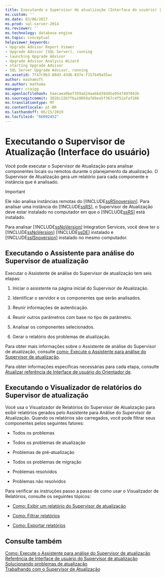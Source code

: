 ```yaml
---
title: Executando o Supervisor de atualização (Interface do usuário) | Microsoft Docs
ms.custom: ''
ms.date: 03/06/2017
ms.prod: sql-server-2014
ms.reviewer: ''
ms.technology: database-engine
ms.topic: conceptual
helpviewer_keywords:
- Upgrade Advisor Report Viewer
- Upgrade Advisor [SQL Server], running
- launching Upgrade Advisor
- Upgrade Advisor Analysis Wizard
- starting Upgrade Advisor
- SQL Server Upgrade Advisor, running
ms.assetid: 7f47c9b3-88d3-43d6-837e-f157b49a55ac
author: mashamsft
ms.author: mathoma
manager: craigg
ms.openlocfilehash: 5aecaea9bef359ad24aebbd20dd5e9547497043b
ms.sourcegitcommit: 3026c22b7fba19059a769ea5f367c4f51efaf286
ms.translationtype: MT
ms.contentlocale: pt-BR
ms.lasthandoff: 06/15/2019
ms.locfileid: "66092452"
---
```

# <a name="running-upgrade-advisor-user-interface"></a>Executando o Supervisor de Atualização (Interface do usuário)
  Você pode executar o Supervisor de Atualização para analisar componentes locais ou remotos durante o planejamento da atualização. O Supervisor de Atualização gera um relatório para cada componente e instância que é analisado.  
  
> [!IMPORTANT]  
>  Ele não analisa instâncias remotas do [!INCLUDE[ssRSnoversion](../../includes/ssrsnoversion-md.md)]. Para analisar uma instância do [!INCLUDE[ssRS](../../includes/ssrs.md)], o Supervisor de Atualização deve estar instalado no computador em que o [!INCLUDE[ssRS](../../includes/ssrs.md)] está instalado.  
>   
>  Para analisar [!INCLUDE[ssNoVersion](../../includes/ssnoversion-md.md)] Integration Services, você deve ter o [!INCLUDE[ssNoVersion](../../includes/ssnoversion-md.md)] [!INCLUDE[ssDE](../../includes/ssde-md.md)] instalado e [!INCLUDE[ssISnoversion](../../includes/ssisnoversion-md.md)] instalado no mesmo computador.  
  
## <a name="running-the-upgrade-advisor-analysis-wizard"></a>Executando o Assistente para análise do Supervisor de atualização  
 Executar o Assistente de análise do Supervisor de atualização tem seis etapas:  
  
1.  Iniciar o assistente na página inicial do Supervisor de Atualização.  
  
2.  Identificar o servidor e os componentes que serão analisados.  
  
3.  Reunir informações de autenticação.  
  
4.  Reunir outros parâmetros com base no tipo de parâmetro.  
  
5.  Analisar os componentes selecionados.  
  
6.  Gerar o relatório dos problemas de atualização.  
  
 Para obter mais informações sobre o Assistente de análise do Supervisor de atualização, consulte [como: Execute o Assistente para análise do Supervisor de atualização](../../../2014/sql-server/install/how-to-run-the-upgrade-advisor-analysis-wizard.md).  
  
 Para obter informações específicas necessárias para cada etapa, consulte [Atualizar referência de Interface de usuário do Orientador de](../../../2014/sql-server/install/upgrade-advisor-user-interface-reference.md).  
  
## <a name="running-the-upgrade-advisor-report-viewer"></a>Executando o Visualizador de relatórios do Supervisor de atualização  
 Você usa o Visualizador de Relatórios do Supervisor de Atualização para exibir relatórios gerados pelo Assistente para Análise do Supervisor de Atualização. Quando os relatórios são carregados, você pode filtrar seus componentes pelos seguintes fatores:  
  
-   Todos os problemas  
  
-   Todos os problemas de atualização  
  
-   Problemas de pré-atualização  
  
-   Todos os problemas de migração  
  
-   Problemas resolvidos  
  
-   Problemas não resolvidos  
  
 Para verificar as instruções passo a passo de como usar o Visualizador de Relatórios, consulte os seguintes tópicos:  
  
-   [Como: Exibir um relatório do Supervisor de atualização](../../../2014/sql-server/install/how-to-view-an-upgrade-advisor-report.md)  
  
-   [Como: Filtrar relatórios](../../../2014/sql-server/install/how-to-filter-reports.md)  
  
-   [Como: Exportar relatórios](../../../2014/sql-server/install/how-to-export-reports.md)  
  
## <a name="see-also"></a>Consulte também  
 [Como: Execute o Assistente para análise do Supervisor de atualização](../../../2014/sql-server/install/how-to-run-the-upgrade-advisor-analysis-wizard.md)   
 [Referência de Interface de usuário do Supervisor de atualização](../../../2014/sql-server/install/upgrade-advisor-user-interface-reference.md)   
 [Solucionando problemas de atualização](../../../2014/sql-server/install/resolving-upgrade-issues.md)   
 [Trabalhando com o Supervisor de Atualização](../../../2014/sql-server/install/working-with-upgrade-advisor.md)  
  
  
